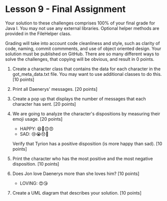 # Lesson 9 - Final Assignment

Your solution to these challenges comprises 100% of your final grade for Java I. You may not use any external libraries. Optional helper methods are provided in the FileHelper class.

Grading will take into account code cleanliness and style, such as clarity of code, naming, commit commments, and use of object oriented design.
Your solution must be published on GitHub. There are so many different ways to solve the challenges, that copying will be obvious, and result in 0 points.

1. Create a character class that contains the data for each character in the got_meta_data.txt file. You may want to use additional classes to do this. 	[10 points] 
2. Print all Daenerys' messages.       [20 points] 
3. Create a pop up that displays the number of messages that each character has sent. 	[20 points] 
4. We are going to analyze the character's dispositions by measuring their emoji usage.	[20 points] 
    - HAPPY: 😄🙂😊😍
    - SAD:   😢😭😞👿
    
   Verify that Tyrion has a positive disposition (is more happy than sad). 		[10 points] 
5. Print the character who has the most positive and the most negative disposition.	[10 points]
6. Does Jon love Daenerys more than she loves him?					[10 points] 
    - LOVING: 😍😘
7. Create a UML diagram that describes your solution. [10 points] 
